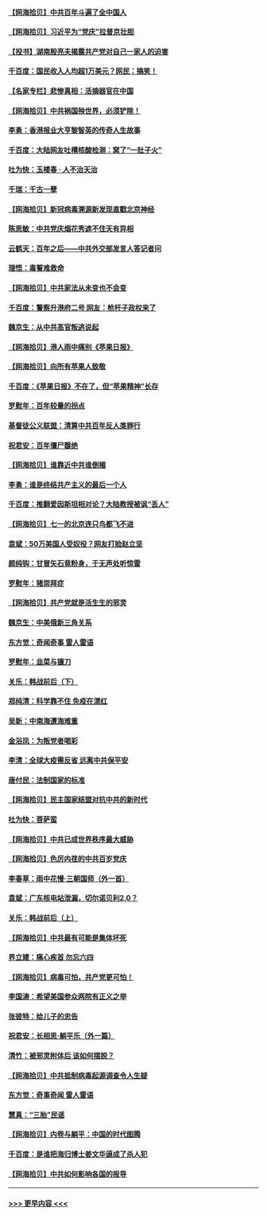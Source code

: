 #### [【网海拾贝】中共百年斗遍了全中国人](../pages/nsc993/n13060020.md?t=07030051) 
#### [【网海拾贝】习近平为“党庆”拉普京壮胆](../pages/nsc993/n13057781.md?t=07030051) 
#### [【投书】湖南殷亮夫揭露共产党对自己一家人的迫害](../pages/nsc993/n13057744.md?t=07030051) 
#### [千百度：国民收入人均超1万美元？网民：搞笑！](../pages/nsc993/n13057692.md?t=07030051) 
#### [【名家专栏】悲惨真相：活摘器官在中国](../pages/nsc993/n13056611.md?t=07030051) 
#### [【网海拾贝】中共祸国殃世界，必须铲除！](../pages/nsc993/n13056011.md?t=07030051) 
#### [李勇：香港报业大亨黎智英的传奇人生故事](../pages/nsc993/n13055258.md?t=07030051) 
#### [千百度：大陆网友吐槽核酸检测：窝了“一肚子火”](../pages/nsc993/n13055194.md?t=07030051) 
#### [吐为快：玉楼春 · 人不治天治](../pages/nsc993/n13054028.md?t=07030051) 
#### [千瑞：千古一孽](../pages/nsc993/n13054016.md?t=07030051) 
#### [【网海拾贝】新冠病毒溯源新发现直戳北京神经](../pages/nsc993/n13052425.md?t=07030051) 
#### [陈思敏：中共党庆烟花秀遮不住天有异相](../pages/nsc993/n13052020.md?t=07030051) 
#### [云鹤天：百年之后——中共外交部发言人答记者问](../pages/nsc993/n13051604.md?t=07030051) 
#### [理悟：毒誓难救命](../pages/nsc993/n13051601.md?t=07030051) 
#### [【网海拾贝】中共家法从未变也不会变](../pages/nsc993/n13050366.md?t=07030051) 
#### [千百度：警察升港府二号 网友：枪杆子政权来了](../pages/nsc993/n13050261.md?t=07030051) 
#### [魏京生：从中共高官叛逃说起](../pages/nsc993/n13048997.md?t=07030051) 
#### [【网海拾贝】港人雨中痛别《苹果日报》](../pages/nsc993/n13048941.md?t=07030051) 
#### [【网海拾贝】向所有苹果人致敬](../pages/nsc993/n13046795.md?t=07030051) 
#### [千百度：《苹果日报》不在了，但“苹果精神”长存](../pages/nsc993/n13046703.md?t=07030051) 
#### [罗慰年：百年较量的拐点](../pages/nsc993/n13046542.md?t=07030051) 
#### [基督徒公义联盟：清算中共百年反人类罪行](../pages/nsc993/n13046499.md?t=07030051) 
#### [祝君安：百年僵尸罄绝](../pages/nsc993/n13045595.md?t=07030051) 
#### [【网海拾贝】谁靠近中共谁倒楣](../pages/nsc993/n13044667.md?t=07030051) 
#### [李勇：谁是终结共产主义的最后一个人](../pages/nsc993/n13044397.md?t=07030051) 
#### [千百度：推翻爱因斯坦相对论？大陆教授被讽“丢人”](../pages/nsc993/n13043908.md?t=07030051) 
#### [【网海拾贝】七一的北京连只鸟都飞不进](../pages/nsc993/n13041377.md?t=07030051) 
#### [袁斌：50万美国人受奴役？网友打脸赵立坚](../pages/nsc993/n13041330.md?t=07030051) 
#### [颜纯钩：甘冒矢石竟粉身，于无声处听惊雷](../pages/nsc993/n13041140.md?t=07030051) 
#### [罗慰年：猪崇拜症](../pages/nsc993/n13041071.md?t=07030051) 
#### [【网海拾贝】共产党就是活生生的邪灵](../pages/nsc993/n13036627.md?t=07030051) 
#### [魏京生：中美俄新三角关系](../pages/nsc993/n13035986.md?t=07030051) 
#### [东方觉：奇闻奇事 雷人雷语](../pages/nsc993/n13035878.md?t=07030051) 
#### [罗慰年：韭菜与镰刀](../pages/nsc993/n13034374.md?t=07030051) 
#### [关乐：韩战前后（下）](../pages/nsc993/n13034113.md?t=07030051) 
#### [郑纯清：科学靠不住 免疫在漂红](../pages/nsc993/n13034093.md?t=07030051) 
#### [吴新：中南海遭海难重](../pages/nsc993/n13034084.md?t=07030051) 
#### [金浴凤：为叛党者喝彩](../pages/nsc993/n13034058.md?t=07030051) 
#### [李清：全球大疫需反省 远离中共保平安](../pages/nsc993/n13033784.md?t=07030051) 
#### [唐付民：法制国家的标准](../pages/nsc993/n13032944.md?t=07030051) 
#### [【网海拾贝】民主国家结盟对抗中共的新时代](../pages/nsc993/n13031717.md?t=07030051) 
#### [吐为快：菩萨蛮](../pages/nsc993/n13030033.md?t=07030051) 
#### [【网海拾贝】中共已成世界秩序最大威胁](../pages/nsc993/n13028138.md?t=07030051) 
#### [【网海拾贝】色厉内荏的中共百岁党庆](../pages/nsc993/n13025582.md?t=07030051) 
#### [李春草：雨中花慢‧三朝国师（外一首）](../pages/nsc993/n13025567.md?t=07030051) 
#### [袁斌：广东核电站泄漏，切尔诺贝利2.0？](../pages/nsc993/n13025475.md?t=07030051) 
#### [关乐：韩战前后（上）](../pages/nsc993/n13025387.md?t=07030051) 
#### [【网海拾贝】中共最有可能是集体坏死](../pages/nsc993/n13023101.md?t=07030051) 
#### [界立建：痛心疾首 勿忘六四](../pages/nsc993/n13022339.md?t=07030051) 
#### [【网海拾贝】病毒可怕，共产党更可怕！](../pages/nsc993/n13020728.md?t=07030051) 
#### [李国涛：希望美国参众两院有正义之举](../pages/nsc993/n13020674.md?t=07030051) 
#### [张彼特：给儿子的忠告](../pages/nsc993/n13018934.md?t=07030051) 
#### [祝君安：长相思‧躺平乐（外一篇）](../pages/nsc993/n13018923.md?t=07030051) 
#### [清竹：被邪灵附体后 该如何摆脱？](../pages/nsc993/n13018877.md?t=07030051) 
#### [【网海拾贝】中共抵制病毒起源调查令人生疑](../pages/nsc993/n13017785.md?t=07030051) 
#### [东方觉：奇事奇闻 雷人雷语](../pages/nsc993/n13017577.md?t=07030051) 
#### [慧真：“三胎”民谣](../pages/nsc993/n13017394.md?t=07030051) 
#### [【网海拾贝】内卷与躺平：中国的时代图腾](../pages/nsc993/n13016128.md?t=07030051) 
#### [千百度：是谁把海归博士姜文华逼成了杀人犯](../pages/nsc993/n13015218.md?t=07030051) 
#### [【网海拾贝】中共如何影响各国的报导](../pages/nsc993/n13012599.md?t=07030051) 

----
#### [ >>> 更早内容 <<< ](../indexes/nsc993-earlier.md)
